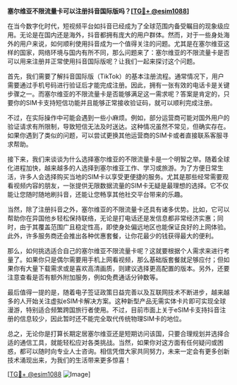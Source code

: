 **塞尔维亚不限流量卡可以注册抖音国际版吗？[[TG💪+ @esim1088](https://t.me/s/esim1088)]**

在当今数字化时代，短视频平台如抖音已经成为了全球范围内备受瞩目的现象级应用。无论是在国内还是海外，抖音都拥有庞大的用户群体。然而，对于一些身处海外的用户来说，如何顺利使用抖音成为一个值得关注的问题。尤其是在塞尔维亚这样的国家，网络环境与国内有所不同，那么问题来了：塞尔维亚的不限流量卡是否可以用来注册并正常使用抖音国际版呢？让我们一起来探讨这个问题。

首先，我们需要了解抖音国际版（TikTok）的基本注册流程。通常情况下，用户需要通过手机号码进行验证后才能完成注册。因此，拥有一张有效的电话卡是关键步骤之一。而塞尔维亚的不限流量卡是否能够满足这一需求呢？答案是肯定的，只要你的SIM卡支持短信功能并且能够正常接收验证码，就可以顺利完成注册。

不过，在实际操作中可能会遇到一些小麻烦。例如，部分运营商可能对国外用户的验证请求有所限制，导致短信无法及时送达。这种情况虽然不常见，但确实存在。如果你遇到了类似的问题，可以尝试更换其他运营商的SIM卡或者直接联系客服寻求帮助。

接下来，我们来谈谈为什么选择塞尔维亚的不限流量卡是一个明智之举。随着全球化进程加快，越来越多的人选择到塞尔维亚工作、学习或旅游。为了方便日常生活，许多人会选择购买当地的SIM卡以享受更便捷的服务。尤其是那些经常需要观看视频内容的朋友，一张提供无限数据流量的SIM卡无疑是最理想的选择。它不仅能让您随时随地刷抖音，还能让您畅享其他社交平台带来的乐趣。

当然，除了注册抖音之外，塞尔维亚的不限流量卡还具有诸多优势。比如，它可以帮助你在异国他乡轻松保持联络，无论是打电话还是发信息都非常经济实惠；同时，由于其覆盖范围广且稳定性高，即使身处偏远地区也能保证良好的上网体验。此外，许多服务商还会推出各种优惠套餐，让你花最少的钱获得最大的便利。

那么，如何挑选适合自己的塞尔维亚不限流量卡呢？这就要根据个人需求来进行考量了。如果你只是偶尔需要用手机上网看视频，那么基础版套餐就足够应付；但如果你有大量下载需求或是喜欢高清画质，则建议选择更高配置的版本。另外，还要注意查看是否有额外附加服务，例如免费通话分钟数等。

最后值得一提的是，随着电子签证政策日益完善以及互联网技术不断进步，越来越多的人开始关注虚拟eSIM卡解决方案。这种新型产品无需实体卡片即可实现全球漫游，特别适合频繁跨国旅行者使用。不过，目前市面上关于eSIM卡支持抖音注册的信息较少，因此暂时还不能完全取代传统物理SIM卡的地位。

总之，无论你是打算长期定居塞尔维亚还是短期访问该国，只要合理规划并选择合适的通信工具，就能轻松应对各类挑战。当然，如果你对这方面有任何疑问或困惑，都可以随时向专业人士咨询。相信凭借大家共同努力，未来一定会有更多创新技术涌现出来，为我们的生活带来更多惊喜！

[[TG💪+ @esim1088](https://t.me/s/esim1088) ![Image](https://i.postimg.cc/4NQfJmqS/Snipaste-2025-05-13-00-14-12.png)]